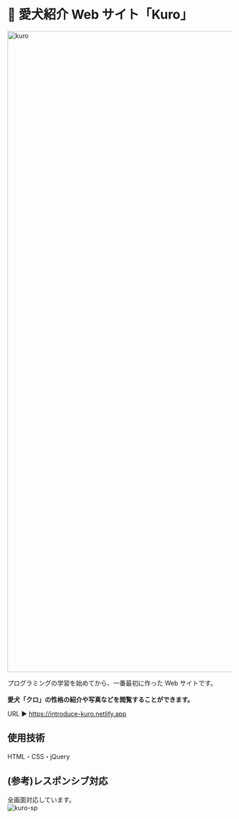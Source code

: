 # 🐶 愛犬紹介 Web サイト「Kuro」

<img width="1439" alt="kuro" src="https://user-images.githubusercontent.com/97823218/168407911-4d567e98-f2ca-4256-939d-93a75c10cddc.png">

プログラミングの学習を始めてから、一番最初に作った Web サイトです。
<br>
<br>
**愛犬「クロ」の性格の紹介や写真などを閲覧することができます。**

URL ▶︎ https://introduce-kuro.netlify.app

## 使用技術

HTML・CSS・jQuery

## (参考)レスポンシブ対応

全画面対応しています。
<br>
![kuro-sp](https://user-images.githubusercontent.com/97823218/168408394-68ae8b67-47ad-4bfe-a648-dd29555b21ea.gif)
